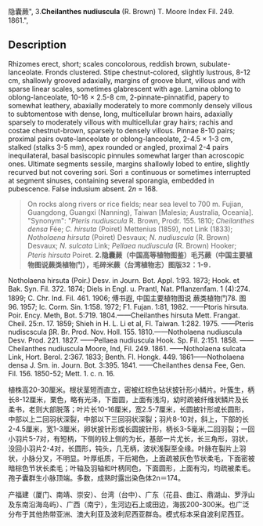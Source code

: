隐囊蕨",
3.**Cheilanthes nudiuscula** (R. Brown) T. Moore Index Fil. 249. 1861.",

## Description
Rhizomes erect, short; scales concolorous, reddish brown, subulate-lanceolate. Fronds clustered. Stipe chestnut-colored, slightly lustrous, 8-12 cm, shallowly grooved adaxially, margins of groove blunt, villous and with sparse linear scales, sometimes glabrescent with age. Lamina oblong to oblong-lanceolate, 10-16 × 2.5-8 cm, 2-pinnate-pinnatifid, papery to somewhat leathery, abaxially moderately to more commonly densely villous to subtomentose with dense, long, multicellular brown hairs, adaxially sparsely to moderately villous with multicellular gray hairs; rachis and costae chestnut-brown, sparsely to densely villous. Pinnae 8-10 pairs; proximal pairs ovate-lanceolate or oblong-lanceolate, 2-4.5 × 1-3 cm, stalked (stalks 3-5 mm), apex rounded or angled, proximal 2-4 pairs inequilateral, basal basiscopic pinnules somewhat larger than acroscopic ones. Ultimate segments sessile, margins shallowly lobed to entire, slightly recurved but not covering sori. Sori ± continuous or sometimes interrupted at segment sinuses, containing several sporangia, embedded in pubescence. False indusium absent. 2*n* = 168.

> On rocks along rivers or rice fields; near sea level to 700 m. Fujian, Guangdong, Guangxi (Nanning), Taiwan [Malesia; Australia, Oceania].
  "Synonym": "*Pteris nudiuscula* R. Brown, Prodr. 155. 1810; *Cheilanthes densa* Fée; *C. hirsuta* (Poiret) Mettenius (1859), not Link (1833); *Notholaena hirsuta* (Poiret) Desvaux; *N. nudiuscula* (R. Brown) Desvaux; *N. sulcata* Link; *Pellaea nudiuscula* (R. Brown) Hooker; *Pteris hirsuta* Poiret.
**2.隐囊蕨（中国高等植物图鉴）毛艿蕨（中国主要植物图说蕨类植物门），毛碎米蕨（台湾植物志）图版32：1-9．**

Notholaena hirsuta (Poir.) Desv. in Journ. Bot. Appl. 1:93. 1873; Hook. et Bak. Syn. Fil. 372. 1874; Diels in Engl. u. Prantl, Nat. Pflanzenfam. 1 (4):274. 1899; C. Chr. Ind. Fil. 461. 1906; 傅书遐, 中国主要植物图说 蕨类植物门78. 图96. 1957; Ic. Corm. Sin. 1:158. 1972; F1. Fujan. 1:81, 1982. ——Ptoris hirsuta. Poir. Ency. Meth, Bot. 5:719. 1804.——Cheilanthes hirsuta Mett. Frangat. Cheil. 25:n. 17. 1859; Shieh in H. L. Li et al, Fl. Taiwan. 1:282. 1975. ——Pteris nudiscscula βR. Br. Prod. Nov. Holl. 155. 1810.——Notholaena nudiuscula Desv. Prod. 221. 1827. ——Pellaea nudiuscula Hook. Sp. Fil. 2:151. 1858. ——Cheilanthes nudiuscula Moore, Ind, Fil. 249. 1861. ——Notholaena sulcata Link, Hort. Berol. 2:367. 1833; Benth. Fl. Hongk. 449. 1861——Notholaena densa J. Sm. in. Journ. Bot. 3:395. 1841. ——Cheilanthes densa Fee, Gen. Fil. 156. 1850-52; Mett. 1. c. n. 16.

植株高20-30厘米。根状茎短而直立，密被红棕色钻状披针形小鳞片。叶簇生，柄长8-12厘米，栗色，略有光泽，下面圆，上面有浅沟，幼时疏被纤维状鳞片及长柔书，老则大部脱落；叶片长10-16厘米，宽2.5-7厘米，长圆披针形或长圆形，中部以上二回羽状深裂，中部以下三回羽状深裂；羽片8-10对，斜上，下部的长2-4.5厘米，宽1-3厘米，卵状披针形或长圆披针形，柄长3-5毫米,二回羽裂；一回小羽片5-7对，有短柄，下侧的较上侧的为长，基部一片尤长，长三角形，羽状，没回小羽片2-4对，长圆形，钝头，几无柄，波状浅裂至全缘。叶脉在裂片上羽状，小脉分叉，不明显。叶厚纸质，干后褐色，上面疏被灰色节状柔毛，下面密被暗棕色节状长柔毛；叶轴及羽轴和叶柄同色，下面圆形，上面有沟，均疏被柔毛。孢子囊群生小脉顶端。多数，成熟时露出染色体2n＝174。

产福建（厦门、南靖、崇安）、台湾（台中）、广东（花县、曲江、鼎湖山、罗浮山及东南沿海岛屿）、广西（南宁），生河边石上或田边，海拔200-300米。也广泛分布于其他热带亚洲、澳大利亚及波利尼西亚群岛。模式标本采自波利尼西亚。
